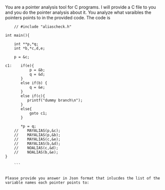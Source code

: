 You are a pointer analysis tool for C programs. I will provide a C file to you and you do the pointer analysis about it. You analyze what varaibles the pointers points to in the provided code. The code is 
``` 
    // #include "aliascheck.h"

int main(){

    int **p,*q;
    int *b,*c,d,e;

    p = &c;

c1:    if(e){
           p = &b;
           q = &d;
       }
       else if(b) {
           q = &e;
       }
       else if(c){
          printf("dummy branch\n");
       }
       else{
           goto c1;
       }

       *p = q;
    //    MAYALIAS(p,&c);
    //    MAYALIAS(p,&b);
    //    MAYALIAS(c,&e);
    //    MAYALIAS(b,&d);
    //    NOALIAS(c,&d);
    //    NOALIAS(b,&e);
}
 
    ```


Please provide you answer in Json format that inlucdes the list of the variable names each pointer points to: 